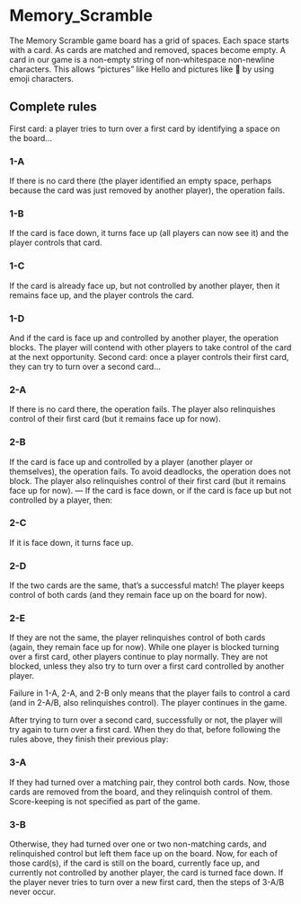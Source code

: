 # Memory_Scramble
The Memory Scramble game board has a grid of spaces. Each space starts with a card. As cards are matched and removed, spaces become empty.
A card in our game is a non-empty string of non-whitespace non-newline characters. This allows “pictures” like Hello and pictures like 🌈 by using emoji characters.

## Complete rules
First card: a player tries to turn over a first card by identifying a space on the board…

### 1-A
If there is no card there (the player identified an empty space, perhaps because the card was just removed by another player), the operation fails.
### 1-B
If the card is face down, it turns face up (all players can now see it) and the player controls that card.
### 1-C
If the card is already face up, but not controlled by another player, then it remains face up, and the player controls the card.
### 1-D
And if the card is face up and controlled by another player, the operation blocks. The player will contend with other players to take control of the card at the next opportunity.
Second card: once a player controls their first card, they can try to turn over a second card…

### 2-A
If there is no card there, the operation fails. The player also relinquishes control of their first card (but it remains face up for now).
### 2-B
If the card is face up and controlled by a player (another player or themselves), the operation fails. To avoid deadlocks, the operation does not block. The player also relinquishes control of their first card (but it remains face up for now).
—
If the card is face down, or if the card is face up but not controlled by a player, then:
### 2-C
If it is face down, it turns face up.
### 2-D
If the two cards are the same, that’s a successful match! The player keeps control of both cards (and they remain face up on the board for now).
### 2-E
If they are not the same, the player relinquishes control of both cards (again, they remain face up for now).
While one player is blocked turning over a first card, other players continue to play normally. They are not blocked, unless they also try to turn over a first card controlled by another player.

Failure in 1-A, 2-A, and 2-B only means that the player fails to control a card (and in 2-A/B, also relinquishes control). The player continues in the game.

After trying to turn over a second card, successfully or not, the player will try again to turn over a first card. When they do that, before following the rules above, they finish their previous play:

### 3-A
If they had turned over a matching pair, they control both cards. Now, those cards are removed from the board, and they relinquish control of them. Score-keeping is not specified as part of the game.
### 3-B
Otherwise, they had turned over one or two non-matching cards, and relinquished control but left them face up on the board. Now, for each of those card(s), if the card is still on the board, currently face up, and currently not controlled by another player, the card is turned face down.
If the player never tries to turn over a new first card, then the steps of 3-A/B never occur.
